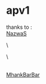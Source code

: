 # apv1 

thanks to :\
[NazwaS](https://github.com/NazwaS)









\

\

\
[MhankBarBar](https://github.com/MhankBarBar)
